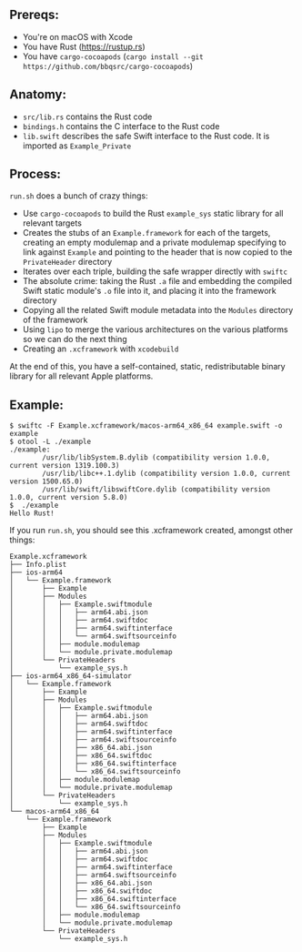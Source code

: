 ## Prereqs:

- You're on macOS with Xcode
- You have Rust (https://rustup.rs)
- You have `cargo-cocoapods` (`cargo install --git https://github.com/bbqsrc/cargo-cocoapods`)

## Anatomy:

- `src/lib.rs` contains the Rust code
- `bindings.h` contains the C interface to the Rust code
- `lib.swift` describes the safe Swift interface to the Rust code. It is imported as `Example_Private`

## Process:

`run.sh` does a bunch of crazy things:

- Use `cargo-cocoapods` to build the Rust `example_sys` static library for all relevant targets
- Creates the stubs of an `Example.framework` for each of the targets, creating an empty modulemap and a private modulemap specifying to link against `Example` and pointing to the header that is now copied to the `PrivateHeader` directory
- Iterates over each triple, building the safe wrapper directly with `swiftc`
- The absolute crime: taking the Rust `.a` file and embedding the compiled Swift static module's `.o` file into it, and placing it into the framework directory
- Copying all the related Swift module metadata into the `Modules` directory of the framework
- Using `lipo` to merge the various architectures on the various platforms so we can do the next thing
- Creating an `.xcframework` with `xcodebuild`

At the end of this, you have a self-contained, static, redistributable binary library for all relevant Apple platforms.

## Example:

```
$ swiftc -F Example.xcframework/macos-arm64_x86_64 example.swift -o example
$ otool -L ./example 
./example:
        /usr/lib/libSystem.B.dylib (compatibility version 1.0.0, current version 1319.100.3)
        /usr/lib/libc++.1.dylib (compatibility version 1.0.0, current version 1500.65.0)
        /usr/lib/swift/libswiftCore.dylib (compatibility version 1.0.0, current version 5.8.0)
$  ./example
Hello Rust!

```

If you run `run.sh`, you should see this .xcframework created, amongst other things:

```
Example.xcframework
├── Info.plist
├── ios-arm64
│   └── Example.framework
│       ├── Example
│       ├── Modules
│       │   ├── Example.swiftmodule
│       │   │   ├── arm64.abi.json
│       │   │   ├── arm64.swiftdoc
│       │   │   ├── arm64.swiftinterface
│       │   │   └── arm64.swiftsourceinfo
│       │   ├── module.modulemap
│       │   └── module.private.modulemap
│       └── PrivateHeaders
│           └── example_sys.h
├── ios-arm64_x86_64-simulator
│   └── Example.framework
│       ├── Example
│       ├── Modules
│       │   ├── Example.swiftmodule
│       │   │   ├── arm64.abi.json
│       │   │   ├── arm64.swiftdoc
│       │   │   ├── arm64.swiftinterface
│       │   │   ├── arm64.swiftsourceinfo
│       │   │   ├── x86_64.abi.json
│       │   │   ├── x86_64.swiftdoc
│       │   │   ├── x86_64.swiftinterface
│       │   │   └── x86_64.swiftsourceinfo
│       │   ├── module.modulemap
│       │   └── module.private.modulemap
│       └── PrivateHeaders
│           └── example_sys.h
└── macos-arm64_x86_64
    └── Example.framework
        ├── Example
        ├── Modules
        │   ├── Example.swiftmodule
        │   │   ├── arm64.abi.json
        │   │   ├── arm64.swiftdoc
        │   │   ├── arm64.swiftinterface
        │   │   ├── arm64.swiftsourceinfo
        │   │   ├── x86_64.abi.json
        │   │   ├── x86_64.swiftdoc
        │   │   ├── x86_64.swiftinterface
        │   │   └── x86_64.swiftsourceinfo
        │   ├── module.modulemap
        │   └── module.private.modulemap
        └── PrivateHeaders
            └── example_sys.h
```